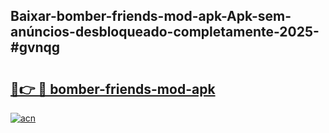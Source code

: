 ## Baixar-bomber-friends-mod-apk-Apk-sem-anúncios-desbloqueado-completamente-2025-#gvnqg

# <h2><a href="https://ainizakaria.my?title=bomber-friends-mod-apk&ref=20M">🔗👉 🔴 bomber-friends-mod-apk</a></h2>

[![acn](https://github.com/user-attachments/assets/0f9c940e-d8b0-45ae-aac7-cd30a18b3e1c)](https://ainizakaria.my?title=bomber-friends-mod-apk&ref=20M)

